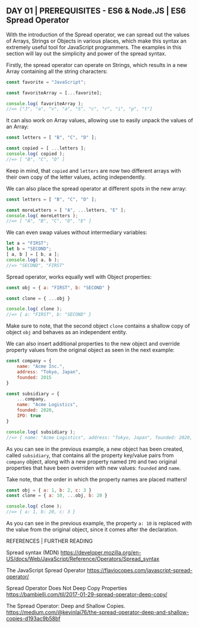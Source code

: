 ## DAY 01 | PREREQUISITES - ES6 & Node.JS | ES6 Spread Operator

With the introduction of the Spread operator, we can spread out the values of Arrays, Strings or Objects in various places, which make this syntax an extremely useful tool for JavaScript programmers. The examples in this section will lay out the simplicity and power of the spread syntax.

Firstly, the spread operator can operate on Strings, which results in a new Array containing all the string characters:

```js
const favorite = "JavaScript";

const favoriteArray = [...favorite];

console.log( favoriteArray ); 
//=> ["J", "a", "v", "a", "S", "c", "r", "i", "p", "t"]
```

It can also work on Array values, allowing use to easily unpack the values of an Array:

```js
const letters = [ "B", "C", "D" ];

const copied = [ ...letters ];
console.log( copied );
//=> [ "B", "C", "D" ] 
```

Keep in mind, that `copied` and `letters` are now two different arrays with their own copy of the letter values, acting independently.

We can also place the spread operator at different spots in the new array:

```js
const letters = [ "B", "C", "D" ];

const moreLetters = [ "A", ...letters, "E" ];
console.log( moreLetters );
//=> [ "A", "B", "C", "D", "E" ] 
```

We can even swap values without intermediary variables:

```js
let a = "FIRST";
let b = "SECOND";
[ a, b ] = [ b, a ];
console.log( a, b );
//=> "SECOND", "FIRST" 
```

Spread operator, works equally well with Object properties:

```js
const obj = { a: "FIRST", b: "SECOND" }

const clone = { ...obj }

console.log( clone );
//=> { a: "FIRST", b: "SECOND" }
```

Make sure to note, that the second object `clone` contains a shallow copy of object `obj` and behaves as an independent entity.

We can also insert additional properties to the new object and override property values from the original object as seen in the next example:

```js
const company = {
    name: "Acme Inc.",
    address: "Tokyo, Japan",
    founded: 2015
}

const subsidiary = {
    ...company,
    name: "Acme Logistics",
    founded: 2020,
    IPO: true
}

console.log( subsidiary );
//=> { name: "Acme Logistics", address: "Tokyo, Japan", founded: 2020, IPO: true }
```

As you can see in the previous example, a new object has been created, called `subsidiary`, that contains all the property key/value pairs from `company` object, along with a new property named `IPO` and two original properties that have been overriden with new values: `founded` and `name`.

Take note, that the order in which the property names are placed matters!

```js
const obj = { a: 1, b: 2, c: 3 }
const clone = { a: 10, ...obj, b: 20 }

console.log( clone );
//=> { a: 1, b: 20, c: 3 } 
```

As you can see in the previous example, the property `a: 10` is replaced with the value from the original object, since it comes after the declaration.

REFERENCES | FURTHER READING 

Spread syntax (MDN)
https://developer.mozilla.org/en-US/docs/Web/JavaScript/Reference/Operators/Spread_syntax

The JavaScript Spread Operator
https://flaviocopes.com/javascript-spread-operator/

Spread Operator Does Not Deep Copy Properties
https://bambielli.com/til/2017-01-29-spread-operator-deep-copy/

The Spread Operator: Deep and Shallow Copies.
https://medium.com/@kevinlai76/the-spread-operator-deep-and-shallow-copies-d193ac9b58bf